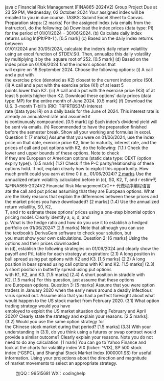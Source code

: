 java c
Financial Risk Management
(FINA865-2024V2)
Group Project
Due at 23:59 PM, Wednesday, 02 October 2024
Your assigned index will be emailed to you in due course.
TASKS: Submit Excel Sheet to Canvas.
Preparation steps: [2 marks]
For the assigned index (via emails from the instructor), do the following:
(a) Download the index prices (data type: PI) for the period of 01/01/2024 – 30/06/2024.
(b) Calculate daily index returns using ln(PIt/PIt-1 ). [0.5 mark]
(c) Based on the daily index returns between 01/01/2024 and 30/05/2024, calculate the index’s daily return volatility using an excel function of STDEV.S(). Then, annualize this daily volatility by multiplying it by the  square root of 252. [0.5 mark]
(d) Based on the index price on 01/06/2024 find the index’s options that will expire on 18 September 2024. Choose the following options:
(i) A call and a put with the exercise price (denoted as K2) closest to the current index price (S0).
(ii) A call and a put with the exercise price (K1) of at least 5 points lower than K2.
(iii) A call and a put with the exercise price (K3) of at least 5 points higher than K2.
Download these options’ daily prices (data type: MP) for the entire month of June 2024. [0.5 mark]
(f) Download the U.S. 3-month T-bill’s (RIC: TRFRTBS3M) interest rate (data type: IR) on a daily basis for the June of 2024. This interest rate is already an annualized rate and assumed it is continuously compounded. [0.5 mark]
(g) Each index’s dividend yield will be sent via emails.
(h) Recommended to have the preparation finished before the semester break.
Show all your working and formulas in excel.
Question 1: [7 marks]
Assume that you were on 01/06/2024, use the index price on that date, exercise price K2, time to maturity, interest rate, and the prices of call and put options with K2, do the following:
(1.1.) Check the lower and upper bounds of these options. Note to check if they are European or American options (static data type: OEXT (option expiry type)). [0.5 mark]
(1.2) Check if the P-C parity/relationship of these options hold. If not, explain clearly how to exploit this opportunity. How much profit could you earn at time 0 (i.e., 01/06/2024)? [2 marks](1.3) Use the annualized return volatility calculated before in (c), S0, K2, T, and r estim代 写FINA865-2024V2 Financial Risk ManagementC/C++
代做程序编程语言ate the call and put prices assuming that they are European options. What are the likely reasons that explain the differences between these prices and the market prices you have downloaded? [2 marks]
(1.4) Use the annualized return volatility, S0, K2, T, and r to estimate these options’ prices using a one-step binomial option pricing model. Clearly identify a, u, d, and p. What is the hedge ratio and how do you use it to establish a hedged portfolio on 01/06/2024? [2.5 marks]
Note that although you can use the textbook’s DerivaGem software to check your solution, but you must show your own calculations.
Question 2: [6 marks]
Using the options and their prices downloaded in (d), establish the following strategies on 01/06/2024 and clearly show the payoff and P/L table for each strategy at expiration:
(2.1) A long position in bull spread using put options with K2 and K3. [1.5 marks]
(2.2) A long position in bear spread using call options with K1 and K2. [1.5 marks]
(2.3) A short position in butterfly spread using put options with K1, K2, and K3. [1.5 marks]
(2.4) A short position in straddle with K2. [1.5 marks]
For this question, just assume that these options are European options.
Question 3: [5 marks]
Assume that you were option traders in January 2020 when the early news around a deadly infectious virus spread out. Assume also that you had a perfect foresight about what would happen to the US stock market from February 2020.
(3.1) What option trading strategy would you have employed to exploit the US market situation during February and April 2020? Clearly state the strategy and explain your reasons. [2.5 marks].
(3.2) Would you use the same option strategy for the Chinese stock market during that period? [1.5 marks]
(3.3) With your understanding in (3.1), do you think using a futures or swap contract would provide a similar outcome? Clearly explain your reasons. Note you do not need to do any calculation. [1 mark]
You can go to Yahoo Finance and look at the charts for volatility index VIX (ticker: ^VIX), SP 500 stock index (^GSPC), and Shanghai Stock Market Index (000001.SS) for useful information. Using your projections about the direction and magnitude of market movements to select an appropriate strategy.







         
加QQ：99515681  WX：codinghelp
